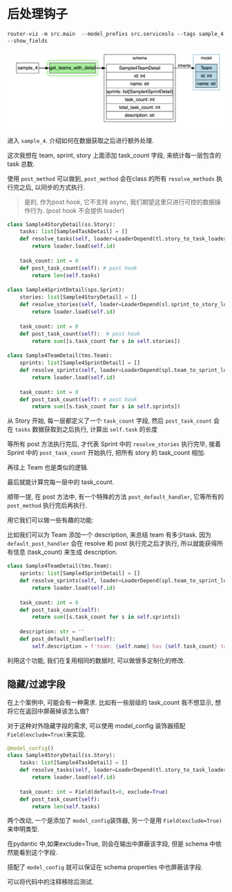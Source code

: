 # 后处理钩子

```shell
router-viz -m src.main  --model_prefixs src.servicesls --tags sample_4 --show_fields
```

![](./s4.png)

进入 `sample_4`. 介绍如何在数据获取之后进行额外处理. 

这次我想在 team, sprint, story 上面添加 task_count 字段, 来统计每一层包含的 task 总数. 

使用 `post_method` 可以做到, `post_method` 会在class 的所有 `resolve_methods` 执行完之后, 以同步的方式执行.

> 是的, 作为post hook, 它不支持 async, 我们期望这里只进行可控的数据操作行为. (post hook 不会提供 loader)

```python
class Sample4StoryDetail(ss.Story):
    tasks: list[Sample4TaskDetail] = []
    def resolve_tasks(self, loader=LoaderDepend(tl.story_to_task_loader)):
        return loader.load(self.id)
    
    task_count: int = 0
    def post_task_count(self): # post hook
        return len(self.tasks)
    
class Sample4SprintDetail(sps.Sprint):
    stories: list[Sample4StoryDetail] = []
    def resolve_stories(self, loader=LoaderDepend(sl.sprint_to_story_loader)):
        return loader.load(self.id)

    task_count: int = 0
    def post_task_count(self):  # post hook
        return sum([s.task_count for s in self.stories])

class Sample4TeamDetail(tms.Team):
    sprints: list[Sample4SprintDetail] = []
    def resolve_sprints(self, loader=LoaderDepend(spl.team_to_sprint_loader)):
        return loader.load(self.id)

    task_count: int = 0
    def post_task_count(self): # post hook
        return sum([s.task_count for s in self.sprints])
```

从 Story 开始, 每一层都定义了一个 `task_count` 字段, 然后 `post_task_count` 会在 `tasks` 数据获取到之后执行, 计算出 `self.task` 的长度

等所有 post 方法执行完后, 才代表 Sprint 中的 `resolve_stories` 执行完毕, 接着 Sprint 中的 `post_task_count` 开始执行, 把所有 story 的 task_count 相加.

再往上 Team 也是类似的逻辑.

最后就能计算完每一层中的 task_count.

顺带一提, 在 post 方法中, 有一个特殊的方法 `post_default_handler`, 它等所有的 `post_method` 执行完后再执行. 

用它我们可以做一些有趣的功能:

比如我们可以为 Team 添加一个 description, 来总结 team 有多少task. 因为 `default_post_handler` 会在 resolve 和 post 执行完之后才执行, 所以就能获得所有信息 (task_count) 来生成 description.

```python
class Sample4TeamDetail(tms.Team):
    sprints: list[Sample4SprintDetail] = []
    def resolve_sprints(self, loader=LoaderDepend(spl.team_to_sprint_loader)):
        return loader.load(self.id)

    task_count: int = 0
    def post_task_count(self):
        return sum([s.task_count for s in self.sprints])
    
    description: str = ''
    def post_default_handler(self):
        self.description = f'team: {self.name} has {self.task_count} tasks in total.' 
```

利用这个功能, 我们在复用相同的数据时, 可以做很多定制化的修改.


## 隐藏/过滤字段

在上个案例中, 可能会有一种需求. 比如有一些层级的 task_count 我不想显示, 想将它在返回中屏蔽掉该怎么做?

对于这种对外隐藏字段的需求, 可以使用 model_config 装饰器搭配`Field(exclude=True)`来实现.

```python
@model_config()
class Sample4StoryDetail(ss.Story):
    tasks: list[Sample4TaskDetail] = []
    def resolve_tasks(self, loader=LoaderDepend(tl.story_to_task_loader)):
        return loader.load(self.id)
    
    task_count: int = Field(default=0, exclude=True)
    def post_task_count(self):
        return len(self.tasks)
```

两个改动, 一个是添加了 `model_config`装饰器, 另一个是用 `Field(exclude=True)` 来申明类型.

在pydantic 中,如果exclude=True, 则会在输出中屏蔽该字段, 但是 schema 中依然能看到这个字段. 

搭配了 `model_config` 就可以保证在 schema properties 中也屏蔽该字段.

可以将代码中的注释移除后测试.